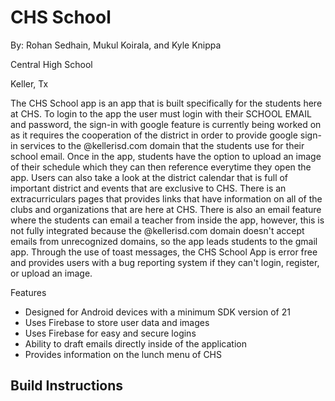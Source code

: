 # CHS School

By: Rohan Sedhain, Mukul Koirala, and Kyle Knippa

Central High School

Keller, Tx

The CHS School app is an app that is built specifically for the students here at CHS. To login to the app the user must login with their SCHOOL EMAIL and password, the sign-in with google feature is currently being worked on as it requires the cooperation of the district in order to provide google sign-in services to the @kellerisd.com domain that the students use for their school email. Once in the app, students have the option to upload an image of their schedule which they can then reference everytime they open the app. Users can also take a look at the district calendar that is full of important district and events that are exclusive to CHS. There is an extracurriculars pages that provides links that have information on all of the clubs and organizations that are here at CHS. There is also an email feature where the students can email a teacher from inside the app, however, this is not fully integrated because the @kellerisd.com domain doesn't accept emails from unrecognized domains, so the app leads students to the gmail app. Through the use of toast messages, the CHS School App is error free and provides users with a bug reporting system if they can't login, register, or upload an image. 

Features
- Designed for Android devices with a minimum SDK version of 21
- Uses Firebase to store user data and images
- Uses Firebase for easy and secure logins
- Ability to draft emails directly inside of the application
- Provides information on the lunch menu of CHS

Build Instructions
-


